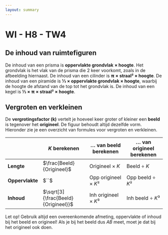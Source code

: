 ```yaml
---
layout: summary
---
```


# WI - H8 - TW4

## De inhoud van ruimtefiguren

De inhoud van een prisma is **oppervlakte grondvlak** **× hoogte**. Het grondvlak is het vlak van de prisma die 2 keer voorkomt, zoals in de afbeelding hiernaast. De inhoud van een cilinder is **𝝿 × straal² × hoogte**. De inhoud van een piramide is **⅓ × oppervlakte grondvlak × hoogte**, waarbij de hoogte de afstand van de top tot het grondvlak is. De inhoud van een kegel is **⅓ × 𝝿 × straal² × hoogte**.

## Vergroten en verkleinen

De **vergrotingsfactor (k)** vertelt je hoeveel keer groter of kleiner een **beeld** is tegenover het **origineel**. De figuur behoudt altijd dezelfde vorm. Hieronder zie je een overzicht van formules voor vergroten en verkleinen.

|  | ***K* berekenen** | **… van beeld berekenen** | **… van origineel berekenen** |
|----|----|----|----|
| **Lengte** | $`\frac{Beeld}{Origineel}`$ | Origineel × *K* | Beeld ÷ *K* |
| **Oppervlakte** | $``$ | Opp origineel × *K*² | Opp beeld ÷ *K*² |
| **Inhoud** | $`\sqrt[3]{\frac{Beeld}{Origineel}}`$ | Inh origineel × *K*³ | Inh beeld ÷ *K*³ |

Let op! Gebruik altijd een overeenkomende afmeting, oppervlakte of inhoud bij het beeld en origineel! Als je bij het beeld dus *AB* meet, moet je dat bij het origineel ook doen.
